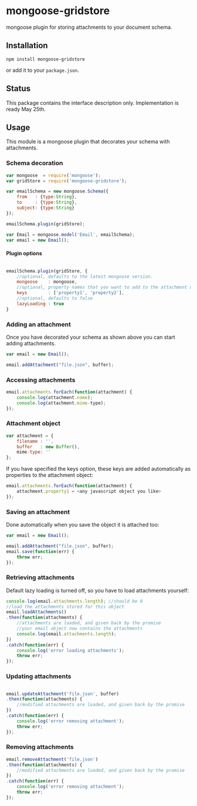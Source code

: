 # mongoose-gridstore
mongoose plugin for storing attachments to your document schema.

## Installation

```shell
npm install mongoose-gridstore
```

or add it to your `package.json`.

## Status
This package contains the interface description only. Implementation is ready May 25th.

## Usage
This module is a mongoose plugin that decorates your schema with attachments.

### Schema decoration
```javascript
var mongoose  = require('mongoose');
var gridStore = require('mongoose-gridstore');

var emailSchema = new mongoose.Schema({
    from   : {type:String},
    to     : {type:String},
	subject: {type:String}
});

emailSchema.plugin(gridStore);

var Email = mongoose.model('Email', emailSchema);
var email = new Email();
```

#### Plugin options
```javascript

emailSchema.plugin(gridStore, {
    //optional, defaults to the latest mongoose version.
	mongoose    : mongoose, 				    
	//optional, property names that you want to add to the attachment object.
	keys        : ['property1', 'property2'], 	
	//optional, defaults to false
	lazyLoading : true							
}
```

### Adding an attachment
Once you have decorated your schema as shown above you can start adding attachments.

```javascript
var email = new Email();

email.addAttachment("file.json", buffer);
```

### Accessing attachments

```javascript
email.attachments.forEach(function(attachment) {
	console.log(attachment.name);
	console.log(attachment.mime-type);
});
```

### Attachment object

```javascript
var attachment = {
	filename : '',
	buffer   : new Buffer(),
	mime-type: ''
};
```
If you have specified the keys option, these keys are added automatically as properties to the attachment object:

```javascript
email.attachments.forEach(function(attachment) {
	attachment.property1 = <any javascript object you like>
});
```

### Saving an attachment
Done automatically when you save the object it is attached too:

```javascript
var email = new Email();

email.addAttachment("file.json", buffer);
email.save(function(err) {
	throw err;
});
```

### Retrieving attachments
Default lazy loading is turned off, so you have to load attachments yourself:

```javascript
console.log(email.attachments.length); //should be 0
//load the attachments stored for this object
email.loadAttachments()
.then(function(attachments) {
	//attachments are loaded, and given back by the promise
	//your email object now contains the attachments
	console.log(email.attachments.length);
})
.catch(function(err) {
	console.log('error loading attachments');
	throw err;
});
```

### Updating attachments
```javascript

email.updateAttachment('file.json', buffer)
.then(function(attachments) {
	//modified attachments are loaded, and given back by the promise
})
.catch(function(err) {
	console.log('error removing attachment');
	throw err;
});
```

### Removing attachments

```javascript
email.removeAttachment('file.json')
.then(function(attachments) {
	//modified attachments are loaded, and given back by the promise
})
.catch(function(err) {
	console.log('error removing attachment');
	throw err;
});
```

